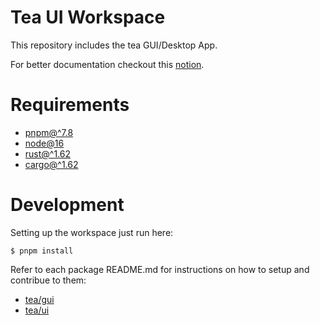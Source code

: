 # Tea UI Workspace
This repository includes the tea GUI/Desktop App.

For better documentation checkout this [notion](https://www.notion.so/teaxyz/tea-gui-fdd9f50aa980432fa370b2cf6a03cb50).

# Requirements
* [pnpm@^7.8](https://pnpm.io/)
* [node@16](https://github.com/tj/n)
* [rust@^1.62](https://www.rust-lang.org/)
* [cargo@^1.62](https://crates.io/)

# Development
Setting up the workspace just run here:
```
$ pnpm install
```

Refer to each package README.md for instructions on how to setup and contribue to them:

* [tea/gui](./packages/gui/README.md)
* [tea/ui](./packages/ui/README.md)